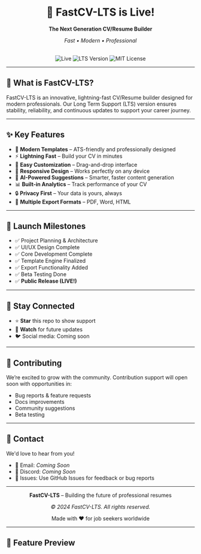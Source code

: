<div align="center">
  <h1>🎉 FastCV-LTS is Live!</h1>
  <p><strong>The Next Generation CV/Resume Builder</strong></p>
  <p><em>Fast • Modern • Professional</em></p>
  <br>
  <img src="https://img.shields.io/badge/Status-Live-brightgreen?style=for-the-badge" alt="Live">
  <img src="https://img.shields.io/badge/Version-LTS-blue?style=for-the-badge" alt="LTS Version">
  <img src="https://img.shields.io/badge/License-MIT-green?style=for-the-badge" alt="MIT License">
</div>

---

## 🎯 What is FastCV-LTS?

FastCV-LTS is an innovative, lightning-fast CV/Resume builder designed for modern professionals. Our Long Term Support (LTS) version ensures stability, reliability, and continuous updates to support your career journey.

---

## ✨ Key Features

- 🎨 **Modern Templates** – ATS-friendly and professionally designed  
- ⚡ **Lightning Fast** – Build your CV in minutes  
- 🔧 **Easy Customization** – Drag-and-drop interface  
- 📱 **Responsive Design** – Works perfectly on any device  
- 🤖 **AI-Powered Suggestions** – Smarter, faster content generation  
- 📊 **Built-in Analytics** – Track performance of your CV  
- 🔒 **Privacy First** – Your data is yours, always  
- 💾 **Multiple Export Formats** – PDF, Word, HTML  

---

## 🚀 Launch Milestones

- ✅ Project Planning & Architecture  
- ✅ UI/UX Design Complete  
- ✅ Core Development Complete  
- ✅ Template Engine Finalized  
- ✅ Export Functionality Added  
- ✅ Beta Testing Done  
- ✅ **Public Release (LIVE!)**

---

## 🔔 Stay Connected

- ⭐ **Star** this repo to show support  
- 👀 **Watch** for future updates  
- 🐦 Social media: Coming soon  

---

## 🤝 Contributing

We’re excited to grow with the community. Contribution support will open soon with opportunities in:

- Bug reports & feature requests  
- Docs improvements  
- Community suggestions  
- Beta testing  

---

## 📧 Contact

We'd love to hear from you!

- 📧 Email: *Coming Soon*  
- 💬 Discord: *Coming Soon*  
- 🐛 Issues: Use GitHub Issues for feedback or bug reports  

---

<div align="center">
  <p><strong>FastCV-LTS</strong> – Building the future of professional resumes</p>
  <p><em>© 2024 FastCV-LTS. All rights reserved.</em></p>
  <p>Made with ❤️ for job seekers worldwide</p>
</div>

---

## 🌟 Feature Preview

